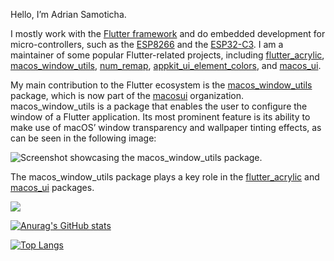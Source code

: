 <!--
**Adrian-Samoticha/adrian-samoticha** is a ✨ _special_ ✨ repository because its `README.md` (this file) appears on your GitHub profile.

Here are some ideas to get you started:

- 🔭 I’m currently working on ...
- 🌱 I’m currently learning ...
- 👯 I’m looking to collaborate on ...
- 🤔 I’m looking for help with ...
- 💬 Ask me about ...
- 📫 How to reach me: ...
- 😄 Pronouns: ...
- ⚡ Fun fact: ...
-->

Hello, I’m Adrian Samoticha.

I mostly work with the [Flutter framework](https://flutter.dev/) and do embedded development for micro-controllers, such as the [ESP8266](https://www.espressif.com/en/products/socs/esp8266) and the [ESP32-C3](https://www.espressif.com/en/products/socs/esp32-c3).
I am a maintainer of some popular Flutter-related projects, including [flutter_acrylic](https://github.com/alexmercerind/flutter_acrylic), [macos_window_utils](https://github.com/macosui/macos_window_utils.dart), [num_remap](https://pub.dev/packages/num_remap), [appkit_ui_element_colors](https://pub.dev/packages/appkit_ui_element_colors), and [macos_ui](https://github.com/macosui/macos_ui).

My main contribution to the Flutter ecosystem is the [macos_window_utils](https://github.com/macosui/macos_window_utils.dart) package, which is now part of the [macosui](https://github.com/macosui) organization.
macos_window_utils is a package that enables the user to configure the window of a Flutter application.
Its most prominent feature is its ability to make use of macOS’ window transparency and wallpaper tinting effects, as can be seen in the following image:

![Screenshot showcasing the macos_window_utils package.](https://user-images.githubusercontent.com/86920182/209585269-bcdcd7fe-1077-4a90-b11e-2cf44e17e479.png)

The macos_window_utils package plays a key role in the [flutter_acrylic](https://github.com/alexmercerind/flutter_acrylic) and [macos_ui](https://github.com/macosui/macos_ui) packages.

![](https://komarev.com/ghpvc/?username=adrian-samoticha&color=red&style=plastic&label=Profile+views+since+March+2023)

[![Anurag's GitHub stats](https://github-readme-stats.vercel.app/api?username=adrian-samoticha&count_private=true&show_icons=true&include_all_commits=true&count_private=true&bg_color=90,ffffff,ffffff,f9fcfe&text_color=414153)](https://github.com/anuraghazra/github-readme-stats)

[![Top Langs](https://github-readme-stats.vercel.app/api/top-langs/?username=adrian-samoticha&langs_count=10&layout=compact&bg_color=90,ffffff,ffffff,f9fcfe&text_color=414153)](https://github.com/anuraghazra/github-readme-stats)
